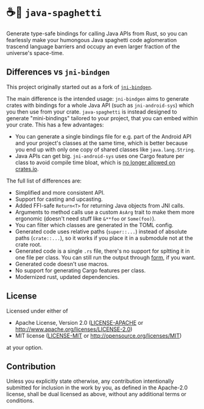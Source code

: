 # ☕️🍝 `java-spaghetti`

Generate type-safe bindings for calling Java APIs from Rust, so you can fearlessly make your humongous Java spaghetti code aglomeration trascend language barriers and occupy an even larger fraction of the universe's space-time.

## Differences vs `jni-bindgen`

This project originally started out as a fork of [`jni-bindgen`](https://github.com/MaulingMonkey/jni-bindgen).

The main difference is the intended usage: `jni-bindgen` aims to generate crates with bindings for a whole Java API (such as `jni-android-sys`) which
you then use from your crate. `java-spaghetti` is instead designed to generate "mini-bindings" tailored to your project, that you can embed within your crate. This has a few advantages:

- You can generate a single bindings file for e.g. part of the Android API and your project's classes at the same time, which is better because you end up with only one copy of shared classes like `java.lang.String`.
- Java APIs can get big. `jni-android-sys` uses one Cargo feature per class to avoid compile time bloat, which is [no longer allowed on crates.io](https://blog.rust-lang.org/2023/10/26/broken-badges-and-23k-keywords.html).

The full list of differences are:

- Simplified and more consistent API.
- Support for casting and upcasting.
- Added FFI-safe `Return<T>` for returning Java objects from JNI calls.
- Arguments to method calls use a custom `AsArg` trait to make them more ergonomic (doesn't need stuff like `&**foo` or `Some(foo)`).
- You can filter which classes are generated in the TOML config.
- Generated code uses relative paths (`super::...`) instead of absolute paths (`crate::...`), so it works if you place it in a submodule not at the crate root.
- Generated code is a single `.rs` file, there's no support for spltting it in one file per class. You can still run the output through [form](https://github.com/djmcgill/form), if you want.
- Generated code doesn't use macros.
- No support for generating Cargo features per class.
- Modernized rust, updated dependencies.

## License

Licensed under either of

* Apache License, Version 2.0 ([LICENSE-APACHE](LICENSE-APACHE) or http://www.apache.org/licenses/LICENSE-2.0)
* MIT license ([LICENSE-MIT](LICENSE-MIT) or http://opensource.org/licenses/MIT)

at your option.

## Contribution

Unless you explicitly state otherwise, any contribution intentionally submitted
for inclusion in the work by you, as defined in the Apache-2.0 license, shall be
dual licensed as above, without any additional terms or conditions.

<!-- https://doc.rust-lang.org/1.4.0/complement-project-faq.html#why-dual-mit/asl2-license? -->
<!-- https://rust-lang-nursery.github.io/api-guidelines/necessities.html#crate-and-its-dependencies-have-a-permissive-license-c-permissive -->
<!-- https://choosealicense.com/licenses/apache-2.0/ -->
<!-- https://choosealicense.com/licenses/mit/ -->
